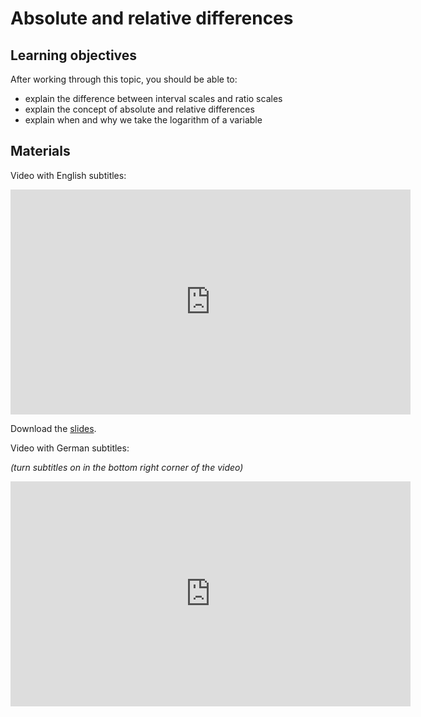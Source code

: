# Absolute and relative differences

## Learning objectives

After working through this topic, you should be able to:

- explain the difference between interval scales and ratio scales
- explain the concept of absolute and relative differences
- explain when and why we take the logarithm of a variable

## Materials

Video with English subtitles:

<iframe
  src="https://electure.uni-bonn.de/paella7/ui/watch.html?id=85aac683-365e-4fde-8dae-ddef08114866"
  width="640"
  height="360"
  frameborder="0"
  allowfullscreen
></iframe>

Download the [slides](stats_basics_location-absolute_relative_diffs.pdf).

Video with German subtitles:

*(turn subtitles on in the bottom right corner of the video)*

<iframe
  src="https://electure.uni-bonn.de/paella7/ui/watch.html?id=600d990e-3244-483b-9fbb-c06b9e30e385"
  width="640"
  height="360"
  frameborder="0"
  allowfullscreen
></iframe>
